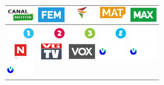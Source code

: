 | ![](https://raw.githubusercontent.com/RevGear/logo/master/Countries/NO/CanalMotor.png)| ![](https://raw.githubusercontent.com/RevGear/logo/master/Countries/NO/FEM.png)| ![](https://raw.githubusercontent.com/RevGear/logo/master/Countries/NO/Frikanalen.png)| ![](https://raw.githubusercontent.com/RevGear/logo/master/Countries/NO/Matkanalen.png)| ![](https://raw.githubusercontent.com/RevGear/logo/master/Countries/NO/MAX.png)| 
|:---:|:---:|:---:|:---:|:---:| 
| ![](https://raw.githubusercontent.com/RevGear/logo/master/Countries/NO/NRK1.png)| ![](https://raw.githubusercontent.com/RevGear/logo/master/Countries/NO/NRK2.png)| ![](https://raw.githubusercontent.com/RevGear/logo/master/Countries/NO/NRK3.png)| ![](https://raw.githubusercontent.com/RevGear/logo/master/Countries/NO/NRKTegnsprak.png)| ![](https://raw.githubusercontent.com/RevGear/logo/master/Countries/NO/TV2.png)| 
| ![](https://raw.githubusercontent.com/RevGear/logo/master/Countries/NO/TVNorge.png)| ![](https://raw.githubusercontent.com/RevGear/logo/master/Countries/NO/VGTV.png)| ![](https://raw.githubusercontent.com/RevGear/logo/master/Countries/NO/VOX.png)| ![](https://raw.githubusercontent.com/RevGear/logo/master/Countries/NO/VSport2.png)| ![](https://raw.githubusercontent.com/RevGear/logo/master/Countries/NO/VSport3.png)| 
| ![](https://raw.githubusercontent.com/RevGear/logo/master/Countries/NO/VSportPlus.png) | 
